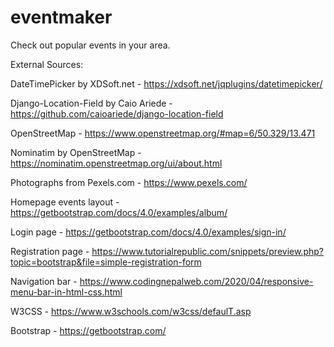 # eventmaker

Check out popular events in your area.

External Sources:

DateTimePicker by XDSoft.net - https://xdsoft.net/jqplugins/datetimepicker/

Django-Location-Field by Caio Ariede - https://github.com/caioariede/django-location-field

OpenStreetMap - https://www.openstreetmap.org/#map=6/50.329/13.471

Nominatim by OpenStreetMap - https://nominatim.openstreetmap.org/ui/about.html

Photographs from Pexels.com - https://www.pexels.com/

Homepage events layout - https://getbootstrap.com/docs/4.0/examples/album/

Login page - https://getbootstrap.com/docs/4.0/examples/sign-in/

Registration page - https://www.tutorialrepublic.com/snippets/preview.php?topic=bootstrap&file=simple-registration-form

Navigation bar - https://www.codingnepalweb.com/2020/04/responsive-menu-bar-in-html-css.html

W3CSS - https://www.w3schools.com/w3css/defaulT.asp

Bootstrap - https://getbootstrap.com/
